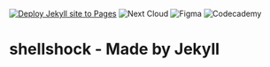 [![Deploy Jekyll site to Pages](https://github.com/depgod/weblog/actions/workflows/jekyll.yml/badge.svg)](https://github.com/depgod/weblog/actions/workflows/jekyll.yml)
![Next Cloud](https://img.shields.io/badge/Next%20Cloud-0B94DE?style=for-the-badge&logo=nextcloud&logoColor=white)
![Figma](https://img.shields.io/badge/figma-%23F24E1E.svg?style=for-the-badge&logo=figma&logoColor=white)
![Codecademy](https://img.shields.io/badge/Codecademy-FFF0E5?style=for-the-badge&logo=codecademy&logoColor=1F243A)


# shellshock - Made by Jekyll
